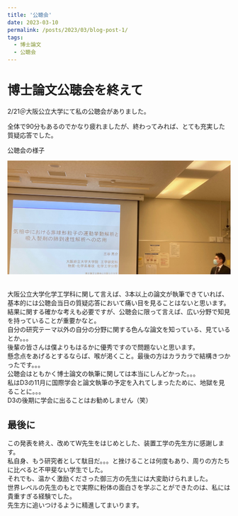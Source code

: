 ```yaml
---
title: '公聴会'
date: 2023-03-10
permalink: /posts/2023/03/blog-post-1/
tags:
  - 博士論文
  - 公聴会
---
```




博士論文公聴会を終えて
======
2/21＠大阪公立大学にて私の公聴会がありました。


全体で90分もあるのでかなり疲れましたが、終わってみれば、とても充実した質疑応答でした。

公聴会の様子

<div style="text-align: left;">
<img src='/images/公聴会.png' width="600">
</div>  
<br>  



大阪公立大学化学工学科に関して言えば、3本以上の論文が執筆できていれば、  
基本的には公聴会当日の質疑応答において痛い目を見ることはないと思います。  
結果に関する確かな考えも必要ですが、公聴会に限って言えば、広い分野で知見を持っていることが重要かなと。  
自分の研究テーマ以外の自分の分野に関する色んな論文を知っている、見ているとか。。。  
後輩の皆さんは僕よりもはるかに優秀ですので問題ないと思います。  
懸念点をあげるとするならば、喉が渇くこと。最後の方はカラカラで結構きつかったです。。。  
公聴会はともかく博士論文の執筆に関しては本当にしんどかった。。。  
私はD3の11月に国際学会と論文執筆の予定を入れてしまったために、地獄を見ることに。。。  
D3の後期に学会に出ることはお勧めしません（笑）


最後に
------
この発表を終え、改めてW先生をはじめとした、装置工学の先生方に感謝します。  
私自身、もう研究者として駄目だ。。。と挫けることは何度もあり、周りの方たちに比べると不甲斐ない学生でした。  
それでも、温かく激励くださった御三方の先生には大変助けられました。  
世界レベルの先生のもとで実際に粉体の面白さを学ぶことができたのは、私には貴重すぎる経験でした。  
先生方に追いつけるように精進してまいります。  
